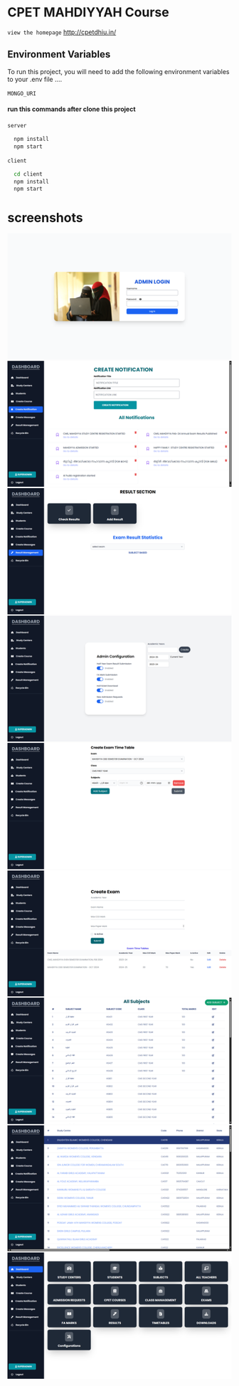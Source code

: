 
# CPET MAHDIYYAH Course


`view the homepage`
http://cpetdhiu.in/


## Environment Variables

To run this project, you will need to add the following environment variables to your .env file ....

`MONGO_URI`





#### run this commands after clone this project

`server`

```bash
  npm install
  npm start
```

`client`

```bash
  cd client
  npm install
  npm start
```


# screenshots

![Alt text](./screenshots/1.png)
![Alt text](./screenshots/2.png)
![Alt text](./screenshots/3.png)
![Alt text](./screenshots/4.png)
![Alt text](./screenshots/5.png)
![Alt text](./screenshots/6.png)
![Alt text](./screenshots/8.png)
![Alt text](./screenshots/9.png)
![Alt text](./screenshots/10.png)